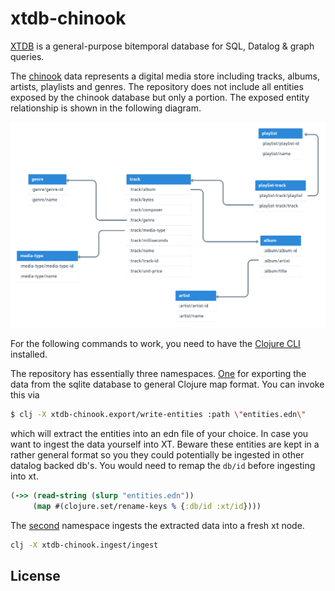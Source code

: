 # xtdb-chinook

[XTDB](https://github.com/xtdb/xtdb) is a general-purpose bitemporal database for SQL, Datalog & graph queries.

The [chinook](https://github.com/lerocha/chinook-database) data represents a digital media store including
tracks, albums, artists, playlists and genres. The repository does not include all entities exposed by the
chinook database but only a portion. The exposed entity relationship is shown in the following diagram.

![xtdb-chinook](xtdb-chinook.png)

For the following commands to work, you need to have the [Clojure CLI](https://clojure.org/guides/install_clojure) installed.

The repository has essentially three namespaces. [One](src/xtdb_chinook/export.clj) for exporting the data
from the sqlite database to general Clojure map format. You can invoke this via
```bash
$ clj -X xtdb-chinook.export/write-entities :path \"entities.edn\"
```
which will extract the entities into an edn file of your choice. In case you want to ingest the data yourself into XT.
Beware these entities are kept in a rather general format so you they could potentially be ingested in other datalog
backed db's. You would need to remap the `db/id` before ingesting into xt.
```clj
(->> (read-string (slurp "entities.edn"))
     (map #(clojure.set/rename-keys % {:db/id :xt/id})))
```

The [second](src/xtdb_chinook/ingest.clj) namespace ingests the extracted data into a fresh xt node.
```bash
clj -X xtdb-chinook.ingest/ingest
```

## License
